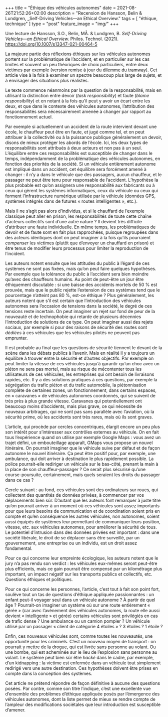 +++
title = "Éthique des véhicules autonomes"
date = 2021-08-26T21:52:26+02:00
description = "Recension de Hansson, Belin & Lundgren, _Self-Driving Vehicles—an Ethical Overview."
tags = [ "éthique, technique" ]
type = "post"
feature_image = "img/"
+++

Une lecture de Hansson, S.O., Belin, MÅ. & Lundgren, B. _Self-Driving Vehicles—an Ethical Overview._ Philos. Technol. (2021). <https://doi.org/10.1007/s13347-021-00464-5>

La majeure partie des réflexions éthiques sur les véhicules autonomes portent sur la problématique de l’accident, et en particulier sur les cas limites et souvent un peu théoriques de choix particuliers, entre deux victimes par exemple (version remise à jour du [dilemme du tramway](https://fr.wikipedia.org/wiki/Dilemme_du_tramway)). Cet article vise à la fois à examiner un spectre beaucoup plus large de sujets, et à envisager des situations plus réalistes.

Le texte commence néanmoins par la question de la responsabilité, mais en utilisant la distinction entre devoir (_task responsibility_) et faute (_blame responsibility_) et en notant à la fois qu’il peut y avoir un écart entre les deux, et que dans le contexte des véhicules autonomes, l’attribution des responsabilités sera nécessairement amenée à changer par rapport au fonctionnement actuel.

Par exemple si actuellement un accident de la route intervient devant une école, le chauffeur peut être en faute, et jugé comme tel, et on peut attribuer à la collectivité ou à la puissance publique généralement un devoir, disons de mieux protéger les abords de l’école. Ici, les deux types de responsabilités sont attribués à deux acteurs et non pas à un seul. L’équilibre entre ces responsabilités est susceptible de changer dans le temps, indépendamment de la problématique des véhicules autonomes, en fonction des priorités de la société. Si un véhicule entièrement autonome est impliqué dans un accident, cet équilibre sera forcément amené à changer : il n’y a dans le véhicule que des passagers, aucun chauffeur, et le passager ne peut être tenu pour responsable de l’accident. L’hypothèse la plus probable est qu’on assignera une responsabilité aux fabricants ou à ceux qui gèrent les systèmes informatiques, ceux du véhicule ou ceux qui forment l’infrastructure numérique utilisée par le véhicule (données GPS, systèmes intégrés dans de futures « routes intelligentes », etc.).

Mais il ne s’agit pas alors d’individus, et si le chauffard de l’exemple classique peut aller en prison, les responsabilités de toute cette chaîne d’acteurs collectifs sont d’une autre nature ? Il devient très difficile d’attribuer une faute individuelle. En même temps, les problématiques de devoir et de faute sont en fait plus rapprochées, puisque regroupées dans des acteurs identiques dont on peut imaginer à la fois qu’ils pourraient _compenser_ les victimes (plutôt que d’envoyer un chauffard en prison) et être tenus de modifier leurs processus pour limiter la reproduction de l’incident.

Les auteurs notent ensuite que les attitudes du public à l’égard de ces systèmes ne sont pas fixées, mais qu’on peut faire quelques hypothèses. Par exemple que la tolérance du public à l’accident sera bien moindre qu’avec des chauffeurs humains. Au point de peut-être un jour être éthiquement discutable : si une baisse des accidents mortels de 50 % est prouvée, mais que le public rejette l’extension de ces systèmes tend que le pourcentage n’atteint pas 80 %, est-ce éthique ? Plus généralement, les auteurs notent que s’il est certain que l’introduction des véhicules autonomes sera l’occasion de tensions dans la société, le degré de ces tensions reste incertain. On peut imaginer un rejet sur fond de peur de la nouveauté et de technophobie qui retarde de plusieurs décennies l’introduction de solutions de ce type. On peut imaginer aussi des rejets sociaux, par exemple si pour des raisons de sécurité des routes sont _dédiées_ à ces véhicules que les véhicules pilotés ne peuvent pas emprunter.

Il est probable au final que les questions de sécurité tiennent le devant de la scène dans les débats publics à l’avenir. Mais en réalité il y a toujours un équilibre à trouver entre la sécurité et d’autres objectifs. Par exemple on peut limiter la vitesse de ces véhicules jusqu’à garantir qu’un choc avec un piéton ne sera pas mortel, mais au risque de mécontenter tous les utilisateurs de ces véhicules, les entreprises qui ont besoin de livraisons rapides, etc. Il y a des solutions pratiques à ces questions, par exemple la ségrégation du trafic piéton et du trafic automobile, la piétonnisation complète de certaines zones, un fonctionnement, dans certains espaces, en « caravanes » de véhicules autonomes coordonnés, qui se suivent de très près à plus grande vitesse. Caravanes qui potentiellement ont beaucoup moins d’accidents, mais plus grave, ce qui nécessite de nouveaux arbitrages, qui ne sont pas sans parallèle avec l’aviation, où la sécurité prime, où les accidents sont très rares, mais où ils sont graves.

L’article, qui procède par cercles concentriques, élargit encore un peu plus son intérêt pour s’intéresser aux contrôles externes au véhicule. On en fait tous l’expérience quand on utilise par exemple Google Maps : vous avez un trajet défini, un embouteillage apparaît, GMaps vous propose un nouvel itinéraire. On pourrait imaginer que le véhicule suive par défaut et de façon autonome le nouvel itinéraire. Ça peut être positif pour, par exemple, une ambulance, qui doit arriver à destination le plus rapidement possible. La police pourrait-elle rediriger un véhicule sur le bas-côté, prenant la main à la place de son chauffeur-passager ? Ce serait plus sécurisé qu’une course-poursuite, certainement, mais quels seraient les droits du passager dans ce cas ?

Cercle suivant : au fond, ces véhicules sont des ordinateurs sur roues, qui collectent des quantités de données privées, à commencer par vos déplacements bien sûr. D’autant que les auteurs font remarquer à juste titre qu’on pourrait arriver à un moment où ces véhicules sont assez importants pour que leurs besoins de communication et de coordination soient pris en compte et qu’en conséquence les autres véhicules, non autonomes, soient aussi équipés de systèmes leur permettant de communiquer leurs position, vitesse, etc. aux véhicules autonomes, pour améliorer la sécurité de tous. Le potentiel d’intrusion dans des données privées est important : dans une société libérale, le droit de se déplacer sans être surveillé, par un gouvernement, une entreprise ou un individu, est un droit assez fondamental.

Pour ce qui concerne leur empreinte écologique, les auteurs notent que le jury n’a pas rendu son verdict : les véhicules eux-mêmes seront peut-être plus efficients, mais ce gain pourrait être compensé par un kilométrage plus important, un impact négatif sur les transports publics et collectifs, etc. Questions éthiques et politiques.

Pour ce qui concerne les personnes, l’article, c’est tout à fait son point fort, soulève tout un tas de questions d’éthique appliquée passionnantes : un enfant peut-il voyager seul dans un véhicule autonome ? À partir de quel âge ? Pourrait-on imaginer un système où sur une route entièrement « gérée » (car avec l’avènement des véhicules autonomes, la route elle aussi devient « intelligente » et gérée) certains véhicules sont privilégiés en cas de trafic dense ? Une ambulance ou un camion pompier ? Un véhicule utilisé par un passager « client de catégorie 4 étoiles » ? 3 étoiles ? 1 étoile ?

Enfin, ces nouveaux véhicules sont, comme toutes les nouveautés, une opportunité pour les criminels. C’est un nouveau moyen de transport : on pourrait y mettre de la drogue, qui est livrée sans personne au volant. Ou une bombe, qui est acheminée sur le lieu de l’explosion sans personne au volant. Le système peut bien sûr être _hacké_ dans le cadre, par exemple, d’un kidnapping : la victime est enfermée dans un véhicule tout simplement redirigé vers une autre destination. Ces hypothèses doivent être prises en compte dans la conception des systèmes.

Cet article ne prétend répondre de façon définitive à aucune des questions posées. Par contre, comme son titre l’indique, c’est une excellente vue d’ensemble des problèmes d’éthique appliquée posés par l’émergence des véhicules autonomes, dont la liste permet de mieux se rendre compte de l’ampleur des modifications sociétales que leur introduction est susceptible d’amener.
